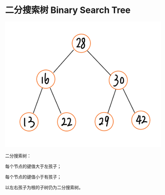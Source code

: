 # 二分搜索树 Binary Search Tree


![solve](https://raw.githubusercontent.com/KimmiGYH/LeetCode_Notes_Public/master/Section02_Templates/%E4%BA%8C%E5%8F%89%E6%A0%91/%E4%BA%8C%E5%88%86%E6%90%9C%E7%B4%A2%E6%A0%91.png)


二分搜索树：

每个节点的键值大于左孩子；

每个节点的键值小于有孩子；

以左右孩子为根的子树仍为二分搜索树。